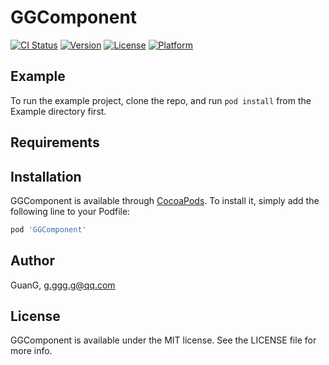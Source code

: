 # GGComponent

[![CI Status](https://img.shields.io/travis/GuanG/GGComponent.svg?style=flat)](https://travis-ci.org/GuanG/GGComponent)
[![Version](https://img.shields.io/cocoapods/v/GGComponent.svg?style=flat)](https://cocoapods.org/pods/GGComponent)
[![License](https://img.shields.io/cocoapods/l/GGComponent.svg?style=flat)](https://cocoapods.org/pods/GGComponent)
[![Platform](https://img.shields.io/cocoapods/p/GGComponent.svg?style=flat)](https://cocoapods.org/pods/GGComponent)

## Example

To run the example project, clone the repo, and run `pod install` from the Example directory first.

## Requirements

## Installation

GGComponent is available through [CocoaPods](https://cocoapods.org). To install
it, simply add the following line to your Podfile:

```ruby
pod 'GGComponent'
```

## Author

GuanG, g.ggg.g@qq.com

## License

GGComponent is available under the MIT license. See the LICENSE file for more info.
